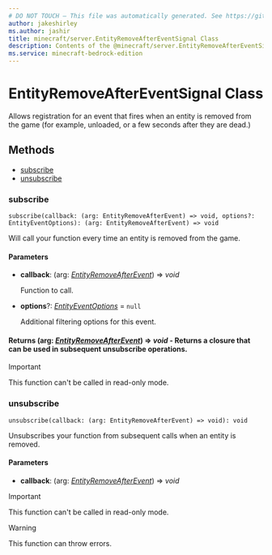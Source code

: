```yaml
---
# DO NOT TOUCH — This file was automatically generated. See https://github.com/mojang/minecraftapidocsgenerator to modify descriptions, examples, etc.
author: jakeshirley
ms.author: jashir
title: minecraft/server.EntityRemoveAfterEventSignal Class
description: Contents of the @minecraft/server.EntityRemoveAfterEventSignal class.
ms.service: minecraft-bedrock-edition
---
```

# EntityRemoveAfterEventSignal Class

Allows registration for an event that fires when an entity is removed from  the game (for example, unloaded, or a few seconds after they are dead.)

## Methods
- [subscribe](#subscribe)
- [unsubscribe](#unsubscribe)

### **subscribe**
`
subscribe(callback: (arg: EntityRemoveAfterEvent) => void, options?: EntityEventOptions): (arg: EntityRemoveAfterEvent) => void
`

Will call your function every time an entity is removed from the game.

#### **Parameters**
- **callback**: (arg: [*EntityRemoveAfterEvent*](EntityRemoveAfterEvent.md)) => *void*
  
  Function to call.
- **options**?: [*EntityEventOptions*](EntityEventOptions.md) = `null`
  
  Additional filtering options for this event.

#### **Returns** (arg: [*EntityRemoveAfterEvent*](EntityRemoveAfterEvent.md)) => *void* - Returns a closure that can be used in subsequent unsubscribe operations.

> [!IMPORTANT]
> This function can't be called in read-only mode.

### **unsubscribe**
`
unsubscribe(callback: (arg: EntityRemoveAfterEvent) => void): void
`

Unsubscribes your function from subsequent calls when an entity is removed.

#### **Parameters**
- **callback**: (arg: [*EntityRemoveAfterEvent*](EntityRemoveAfterEvent.md)) => *void*

> [!IMPORTANT]
> This function can't be called in read-only mode.

> [!WARNING]
> This function can throw errors.
